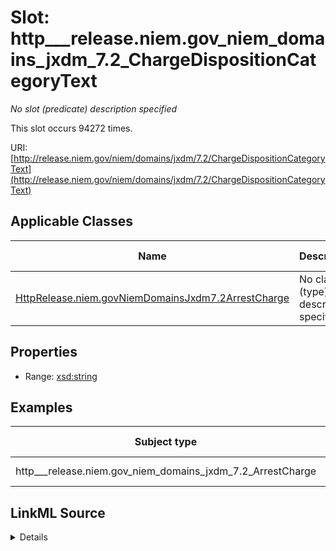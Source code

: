 

# Slot: http___release.niem.gov_niem_domains_jxdm_7.2_ChargeDispositionCategoryText


_No slot (predicate) description specified_






This slot occurs 94272 times.


URI: [http://release.niem.gov/niem/domains/jxdm/7.2/ChargeDispositionCategoryText](http://release.niem.gov/niem/domains/jxdm/7.2/ChargeDispositionCategoryText)



<!-- no inheritance hierarchy -->





## Applicable Classes

| Name | Description | Modifies Slot |
| --- | --- | --- |
| [HttpRelease.niem.govNiemDomainsJxdm7.2ArrestCharge](../classes/HttpRelease.niem.govNiemDomainsJxdm7.2ArrestCharge.md) | No class (type) description specified |  yes  |







## Properties

* Range: [xsd:string](http://www.w3.org/2001/XMLSchema#string)






## Examples

| Subject type | Object type | Example subject | Example object | Occurrences |
| --- | --- | --- | --- | --- |
| http___release.niem.gov_niem_domains_jxdm_7.2_ArrestCharge | string | scales:ArrestCharge/ga-atlanta-pd-100720495 | GF | 94272 |




## LinkML Source

<details>

```yaml
name: http___release.niem.gov_niem_domains_jxdm_7.2_ChargeDispositionCategoryText
annotations:
  count:
    tag: count
    value: 94272
description: No slot (predicate) description specified
examples:
- object:
    example_object: GF
    example_object_type: string
    example_predicate: http://release.niem.gov/niem/domains/jxdm/7.2/ChargeDispositionCategoryText
    example_subject: scales:ArrestCharge/ga-atlanta-pd-100720495
    example_subject_type: http___release.niem.gov_niem_domains_jxdm_7.2_ArrestCharge
from_schema: scales-kg
rank: 1000
slot_uri: http://release.niem.gov/niem/domains/jxdm/7.2/ChargeDispositionCategoryText
alias: http___release.niem.gov_niem_domains_jxdm_7.2_ChargeDispositionCategoryText
domain_of:
- http___release.niem.gov_niem_domains_jxdm_7.2_ArrestCharge
range: string

```
</details>